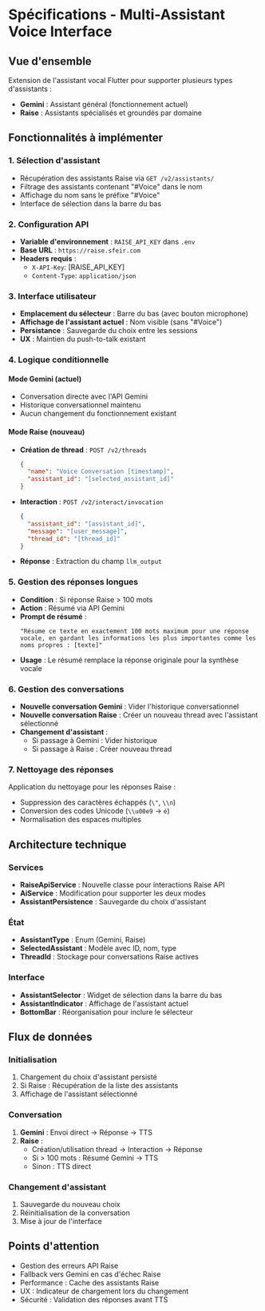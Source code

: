 # Spécifications - Multi-Assistant Voice Interface

## Vue d'ensemble
Extension de l'assistant vocal Flutter pour supporter plusieurs types d'assistants :
- **Gemini** : Assistant général (fonctionnement actuel)
- **Raise** : Assistants spécialisés et groundés par domaine

## Fonctionnalités à implémenter

### 1. Sélection d'assistant
- Récupération des assistants Raise via `GET /v2/assistants/`
- Filtrage des assistants contenant "#Voice" dans le nom
- Affichage du nom sans le préfixe "#Voice"
- Interface de sélection dans la barre du bas

### 2. Configuration API
- **Variable d'environnement** : `RAISE_API_KEY` dans `.env`
- **Base URL** : `https://raise.sfeir.com`
- **Headers requis** :
  - `X-API-Key`: [RAISE_API_KEY]
  - `Content-Type`: `application/json`

### 3. Interface utilisateur
- **Emplacement du sélecteur** : Barre du bas (avec bouton microphone)
- **Affichage de l'assistant actuel** : Nom visible (sans "#Voice")
- **Persistance** : Sauvegarde du choix entre les sessions
- **UX** : Maintien du push-to-talk existant

### 4. Logique conditionnelle

#### Mode Gemini (actuel)
- Conversation directe avec l'API Gemini
- Historique conversationnel maintenu
- Aucun changement du fonctionnement existant

#### Mode Raise (nouveau)
- **Création de thread** : `POST /v2/threads`
  ```json
  {
    "name": "Voice Conversation [timestamp]",
    "assistant_id": "[selected_assistant_id]"
  }
  ```
- **Interaction** : `POST /v2/interact/invocation`
  ```json
  {
    "assistant_id": "[assistant_id]",
    "message": "[user_message]",
    "thread_id": "[thread_id]"
  }
  ```
- **Réponse** : Extraction du champ `llm_output`

### 5. Gestion des réponses longues
- **Condition** : Si réponse Raise > 100 mots
- **Action** : Résumé via API Gemini
- **Prompt de résumé** :
  ```
  "Résume ce texte en exactement 100 mots maximum pour une réponse vocale, en gardant les informations les plus importantes comme les noms propres : [texte]"
  ```
- **Usage** : Le résumé remplace la réponse originale pour la synthèse vocale

### 6. Gestion des conversations
- **Nouvelle conversation Gemini** : Vider l'historique conversationnel
- **Nouvelle conversation Raise** : Créer un nouveau thread avec l'assistant sélectionné
- **Changement d'assistant** : 
  - Si passage à Gemini : Vider historique
  - Si passage à Raise : Créer nouveau thread

### 7. Nettoyage des réponses
Application du nettoyage pour les réponses Raise :
- Suppression des caractères échappés (`\"`, `\\n`)
- Conversion des codes Unicode (`\\u00e9` → `é`)
- Normalisation des espaces multiples

## Architecture technique

### Services
- **RaiseApiService** : Nouvelle classe pour interactions Raise API
- **AiService** : Modification pour supporter les deux modes
- **AssistantPersistence** : Sauvegarde du choix d'assistant

### État
- **AssistantType** : Enum (Gemini, Raise)
- **SelectedAssistant** : Modèle avec ID, nom, type
- **ThreadId** : Stockage pour conversations Raise actives

### Interface
- **AssistantSelector** : Widget de sélection dans la barre du bas
- **AssistantIndicator** : Affichage de l'assistant actuel
- **BottomBar** : Réorganisation pour inclure le sélecteur

## Flux de données

### Initialisation
1. Chargement du choix d'assistant persisté
2. Si Raise : Récupération de la liste des assistants
3. Affichage de l'assistant sélectionné

### Conversation
1. **Gemini** : Envoi direct → Réponse → TTS
2. **Raise** : 
   - Création/utilisation thread → Interaction → Réponse
   - Si > 100 mots : Résumé Gemini → TTS
   - Sinon : TTS direct

### Changement d'assistant
1. Sauvegarde du nouveau choix
2. Réinitialisation de la conversation
3. Mise à jour de l'interface

## Points d'attention
- Gestion des erreurs API Raise
- Fallback vers Gemini en cas d'échec Raise
- Performance : Cache des assistants Raise
- UX : Indicateur de chargement lors du changement
- Sécurité : Validation des réponses avant TTS